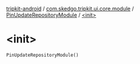 [tripkit-android](../../index.md) / [com.skedgo.tripkit.ui.core.module](../index.md) / [PinUpdateRepositoryModule](index.md) / [&lt;init&gt;](./-init-.md)

# &lt;init&gt;

`PinUpdateRepositoryModule()`